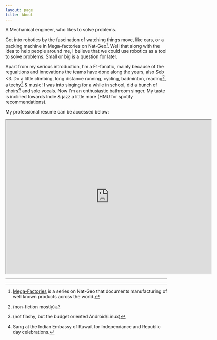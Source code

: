 ```yaml
---
layout: page
title: About
---
```


A Mechanical engineer, who likes to solve problems. 

Got into robotics by the fascination of watching things move, like cars, or a packing machine in Mega-factories on Nat-Geo[^fn-mega]. Well that along with the idea to help people around me, I believe that we could use robotics as a tool to solve problems. Small or big is a question for later.

Apart from my serious introduction, 
I'm a F1-fanatic, mainly because of the regualtions and innovations the teams have done along the years, also Seb <3.
Do a little climbing, long distance running, cycling, badminton, reading[^fn-read], a techy[^fn-tech] & music! 
I was into singing for a while in school, did a bunch of choirs[^fn-choir] and solo vocals. Now I'm an enthusiastic bathroom singer. My taste is inclined towards Indie & jazz a little more (HMU for spotify recommendations).

My professional resume can be accessed below:
<iframe src="https://drive.google.com/file/d/1IMxUaLEWzMG2wdT2xYdT8L9TFRts0zz8/preview" width="640" height="480" allow="autoplay"></iframe>
 
 
 
 


---

[^fn-mega]: [Mega-Factories](https://www.natgeotv.com/in/mega-factories) is a series on Nat-Geo that documents manufacturing of well known products across the world.
[^fn-read]: (non-fiction mostly)
[^fn-tech]: (not flashy, but the budget oriented Android/Linux)
[^fn-choir]: Sang at the Indian Embassy of Kuwait for Independance and Republic day celebrations.
